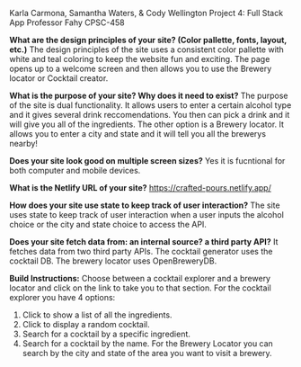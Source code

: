 Karla Carmona, Samantha Waters, & Cody Wellington
Project 4: Full Stack App
Professor Fahy
CPSC-458

**What are the design principles of your site? (Color pallette, fonts, layout, etc.)**
    The design principles of the site uses a consistent color pallette with white and teal coloring to keep the website fun and exciting. The page opens up to a welcome screen and then allows you to use the Brewery locator or Cocktail creator. 

**What is the purpose of your site? Why does it need to exist?**
    The purpose of the site is dual functionality. It allows users to enter a certain alcohol type and it gives several drink reccomendations. You then can pick a drink and it will give you all of the ingredients. The other option is a Brewery locator. It allows you to enter a city and state and it will tell you all the brewerys nearby!

**Does your site look good on multiple screen sizes?**
    Yes it is fucntional for both computer and mobile devices. 

**What is the Netlify URL of your site?**
https://crafted-pours.netlify.app/

**How does your site use state to keep track of user interaction?**
    The site uses state to keep track of user interaction when a user inputs the alcohol choice or the city and state choice to access the API. 

**Does your site fetch data from: an internal source? a third party API?**
    It fetches data from two third party APIs. The cocktail generator uses the cocktail DB. The brewery locator uses OpenBreweryDB. 

**Build Instructions:**
Choose between a cocktail explorer and a brewery locator and click on the link to take you to that section. 
For the cocktail explorer you have 4 options:
1. Click to show a list of all the ingredients.
2. Click to display a random cocktail.
3. Search for a cocktail by a specific ingredient.
4. Search for a cocktail by the name.
For the Brewery Locator you can search by the city and state of the area you want to visit a brewery.
